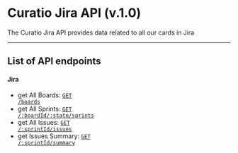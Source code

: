 # Curatio Jira API (v.1.0)
The Curatio Jira API provides data related to all our cards in Jira

---
## List of API endpoints
#### Jira
* get All Boards: [<code>GET /boards</code>](boards.markdown)
* get All Sprints: [<code>GET /:boardId/:state/sprints</code>](sprints.markdown)
* get All Issues: [<code>GET /:sprintId/issues</code>](issues.markdown)
* get Issues Summary: [<code>GET /:sprintId/summary</code>](summary.markdown)
